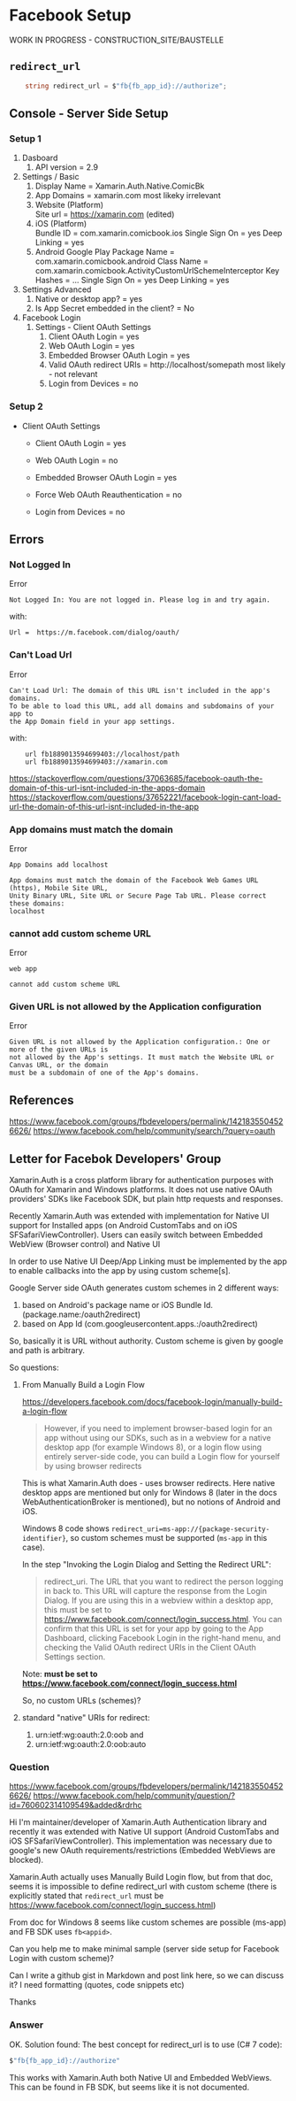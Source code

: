 # Facebook Setup

WORK IN PROGRESS - CONSTRUCTION_SITE/BAUSTELLE

## `redirect_url`

```csharp
	string redirect_url = $"fb{fb_app_id}://authorize";
```

## Console - Server Side Setup 

### Setup 1

1.	Dasboard
	1.	API version = 2.9
2.	Settings / Basic
	1.	Display Name = Xamarin.Auth.Native.ComicBk
	2.	App Domains = xamarin.com
		most likeky irrelevant
	3.	Website (Platform)	
		Site url = https://xamarin.com (edited)
	4.	iOS (Platform)	
		Bundle ID = com.xamarin.comicbook.ios
		Single Sign On = yes
		Deep Linking = yes
	5.	Android
		Google Play Package Name = com.xamarin.comicbook.android
		Class Name = com.xamarin.comicbook.ActivityCustomUrlSchemeInterceptor
		Key Hashes = …
		Single Sign On = yes
		Deep Linking = yes 
3.	Settings Advanced
	1.	Native or desktop app? = yes
	2.	Is App Secret embedded in the client? = No
4.	Facebook Login	
	1.	Settings - Client OAuth Settings
		1.	Client OAuth Login =  yes
		2.	Web OAuth Login =  yes
		3.	Embedded Browser OAuth Login = yes
		4.	Valid OAuth redirect URIs = http://localhost/somepath
			most likely - not relevant
		5.	Login from Devices  = no

### Setup 2

*	Client OAuth Settings

	*	Client OAuth Login = yes	
	
	*	Web OAuth Login = no	
	
	*	Embedded Browser OAuth Login = yes	
	
	*	Force Web OAuth Reauthentication = no	
	
	*	Login from Devices = no	
		
		
## Errors

### Not Logged In

Error

	Not Logged In: You are not logged in. Please log in and try again.
	
with:
	
```
Url =  https://m.facebook.com/dialog/oauth/
```

### Can't Load Url

Error

	Can't Load Url: The domain of this URL isn't included in the app's domains.
	To be able to load this URL, add all domains and subdomains of your app to
	the App Domain field in your app settings. 

with:

```
	url fb1889013594699403://localhost/path
	url fb1889013594699403://xamarin.com
```

https://stackoverflow.com/questions/37063685/facebook-oauth-the-domain-of-this-url-isnt-included-in-the-apps-domain
https://stackoverflow.com/questions/37652221/facebook-login-cant-load-url-the-domain-of-this-url-isnt-included-in-the-app

### App domains must match the domain		

Error 

	App Domains add localhost

    App domains must match the domain of the Facebook Web Games URL (https), Mobile Site URL, 
    Unity Binary URL, Site URL or Secure Page Tab URL. Please correct these domains: 
    localhost        

	
### cannot add custom scheme URL

Error
	
	web app

	cannot add custom scheme URL

### Given URL is not allowed by the Application configuration

Error

	Given URL is not allowed by the Application configuration.: One or more of the given URLs is 
	not allowed by the App's settings. It must match the Website URL or Canvas URL, or the domain 
	must be a subdomain of one of the App's domains.


	
	
## References


https://www.facebook.com/groups/fbdevelopers/permalink/1421835504526626/
https://www.facebook.com/help/community/search/?query=oauth


## Letter for Facebok Developers' Group


Xamarin.Auth is a cross platform library for authentication purposes with OAuth for Xamarin 
and Windows platforms. It does not use native OAuth providers' SDKs like Facebook SDK, but
plain http requests and responses.

Recently Xamarin.Auth was extended with implementation for Native UI support for Installed
apps (on Android CustomTabs and on iOS SFSafariViewController). Users can easily switch between
Embedded WebView (Browser control) and Native UI

In order to use Native UI Deep/App Linking must be implemented by the app to enable callbacks 
into the app by using custom scheme[s].

Google Server side OAuth generates custom schemes in 2 different ways:

1. based on Android's package name or iOS Bundle Id. (package.name:/oauth2redirect)
2. based on App Id (com.googleusercontent.apps.<appid>:/oauth2redirect)

So, basically it is URL without authority. Custom scheme is given by google and path is arbitrary.


So questions: 

1.	From Manually Build a Login Flow

	https://developers.facebook.com/docs/facebook-login/manually-build-a-login-flow

	> However, if you need to implement browser-based login for an app without using 
	> our SDKs, such as in a webview for a native desktop app (for example Windows 8), 
	> or a login flow using entirely server-side code, you can build a Login flow for 
	> yourself by using browser redirects
	
	This is what Xamarin.Auth does - uses browser redirects. Here native desktop apps
	are mentioned but only for Windows 8 (later in the docs  WebAuthenticationBroker
	is mentioned), but no notions of Android and iOS.

	Windows 8 code shows `redirect_uri=ms-app://{package-security-identifier}`, so 
	custom schemes must be supported (`ms-app` in this case).

	In the step "Invoking the Login Dialog and Setting the Redirect URL":
	
	> redirect_uri. The URL that you want to redirect the person logging in back to. 
	> This URL will capture the response from the Login Dialog. If you are using this 
	> in a webview within a desktop app, this must be set to 
	> https://www.facebook.com/connect/login_success.html. You can confirm that this 
	> URL is set for your app by going to the App Dashboard, clicking Facebook Login 
	> in the right-hand menu, and checking the Valid OAuth redirect URIs in the Client 
	> OAuth Settings section.
	
	Note: **must be set to https://www.facebook.com/connect/login_success.html**
	
	So, no custom URLs (schemes)? 
	
1. standard "native" URIs for redirect: 

	1.	urn:ietf:wg:oauth:2.0:oob 
		and 
	2.	urn:ietf:wg:oauth:2.0:oob:auto
	
	
### Question

https://www.facebook.com/groups/fbdevelopers/permalink/1421835504526626/
https://www.facebook.com/help/community/question/?id=760602314109549&added&rdrhc


Hi
I'm maintainer/developer of Xamarin.Auth Authentication library and recently it was 
extended with Native UI support (Android CustomTabs and iOS SFSafariViewController). 
This implementation was necessary due to google's new OAuth requirements/restrictions 
(Embedded WebViews are blocked).

Xamarin.Auth actually uses Manually Build Login flow, but from that doc, seems it is 
impossible to define redirect_url with custom scheme (there is explicitly stated that 
`redirect_url` must be https://www.facebook.com/connect/login_success.html)

From doc for Windows 8 seems like custom schemes are possible (ms-app) and FB SDK uses 
`fb<appid>`.

Can you help me to make minimal sample (server side setup for Facebook Login with custom 
scheme)?

Can I write a github gist in Markdown and post link here, so we can discuss it? I need 
formatting (quotes, code snippets etc)

Thanks

### Answer

OK. Solution found: The best concept for redirect_url is to use (C# 7 code):

```csharp
$"fb{fb_app_id}://authorize"
```

This works with Xamarin.Auth both Native UI and Embedded WebViews. This can be found in 
FB SDK, but seems like it is not documented.
